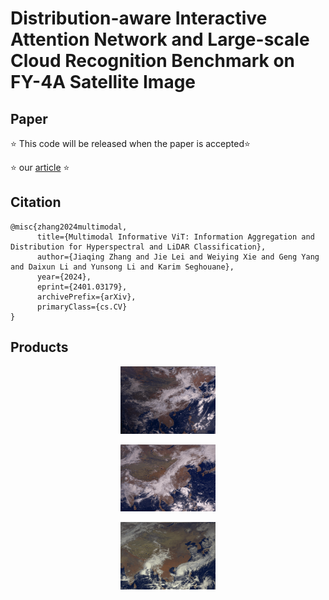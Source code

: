 # Distribution-aware Interactive Attention Network and Large-scale Cloud Recognition Benchmark on FY-4A Satellite Image

## Paper
⭐ This code will be released when the paper is accepted⭐ 

⭐ our [article](https://arxiv.org/abs/2401.03182) ⭐ 

## Citation

```
@misc{zhang2024multimodal,
      title={Multimodal Informative ViT: Information Aggregation and Distribution for Hyperspectral and LiDAR Classification}, 
      author={Jiaqing Zhang and Jie Lei and Weiying Xie and Geng Yang and Daixun Li and Yunsong Li and Karim Seghouane},
      year={2024},
      eprint={2401.03179},
      archivePrefix={arXiv},
      primaryClass={cs.CV}
}
```
## Products
<p align="center"> <img src="Products/1.gif" width="30%"> </p><p align="center"> <img src="Products/2.gif" width="30%"> </p><p align="center"> <img src="Products/3.gif" width="30%"> </p>



